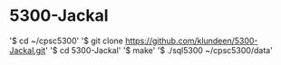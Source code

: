 # 5300-Jackal

'$ cd ~/cpsc5300'
'$ git clone https://github.com/klundeen/5300-Jackal.git'
'$ cd 5300-Jackal'
'$ make'
'$ ./sql5300 ~/cpsc5300/data'
